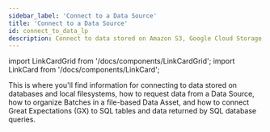 ```yaml
---
sidebar_label: 'Connect to a Data Source'
title: 'Connect to a Data Source'
id: connect_to_data_lp
description: Connect to data stored on Amazon S3, Google Cloud Storage (GCS), Microsoft Azure Blob Storage, or local filesystems.
---
```


import LinkCardGrid from '/docs/components/LinkCardGrid';
import LinkCard from '/docs/components/LinkCard';

<p class="DocItem__header-description">This is where you'll find information for connecting to data stored on databases and local filesystems, how to request data from a Data Source, how to organize Batches in a file-based Data Asset, and how to connect Great Expectations (GX) to SQL tables and data returned by SQL database queries.</p>

<LinkCardGrid>
  <LinkCard topIcon label="Connect to filesystem Data Assets" description="Connect to filesystem Data Assets" href="fluent/filesystem/connect_filesystem_source_data" icon="/img/connect_icon.svg" />
  <LinkCard topIcon label="Connect to in-memory Data Assets" description="Connect to an in-memory pandas or Spark DataFrame" href="fluent/in_memory/connect_in_memory_data" icon="/img/connect_icon.svg" />
  <LinkCard topIcon label="Connect to SQL database Data Assets" description="Connect to Data Assets on SQL databases" href="fluent/database/connect_sql_source_data" icon="/img/connect_icon.svg" />
  <LinkCard topIcon label="Manage Data Assets" description="Request data from a Data Source and organize Batches in file-based and SQL Data Assets" href="manage_data_assets_lp" icon="/img/manage_icon.svg" />
</LinkCardGrid>
